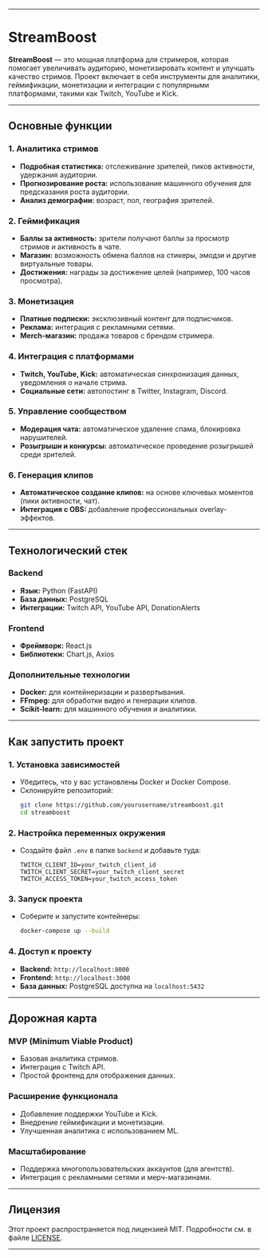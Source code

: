 
---

# **StreamBoost**

**StreamBoost** — это мощная платформа для стримеров, которая помогает увеличивать аудиторию, монетизировать контент и улучшать качество стримов. Проект включает в себя инструменты для аналитики, геймификации, монетизации и интеграции с популярными платформами, такими как Twitch, YouTube и Kick.

---

## **Основные функции**

### **1. Аналитика стримов**
- **Подробная статистика:** отслеживание зрителей, пиков активности, удержания аудитории.
- **Прогнозирование роста:** использование машинного обучения для предсказания роста аудитории.
- **Анализ демографии:** возраст, пол, география зрителей.

### **2. Геймификация**
- **Баллы за активность:** зрители получают баллы за просмотр стримов и активность в чате.
- **Магазин:** возможность обмена баллов на стикеры, эмодзи и другие виртуальные товары.
- **Достижения:** награды за достижение целей (например, 100 часов просмотра).

### **3. Монетизация**
- **Платные подписки:** эксклюзивный контент для подписчиков.
- **Реклама:** интеграция с рекламными сетями.
- **Merch-магазин:** продажа товаров с брендом стримера.

### **4. Интеграция с платформами**
- **Twitch, YouTube, Kick:** автоматическая синхронизация данных, уведомления о начале стрима.
- **Социальные сети:** автопостинг в Twitter, Instagram, Discord.

### **5. Управление сообществом**
- **Модерация чата:** автоматическое удаление спама, блокировка нарушителей.
- **Розыгрыши и конкурсы:** автоматическое проведение розыгрышей среди зрителей.

### **6. Генерация клипов**
- **Автоматическое создание клипов:** на основе ключевых моментов (пики активности, чат).
- **Интеграция с OBS:** добавление профессиональных overlay-эффектов.

---

## **Технологический стек**

### **Backend**
- **Язык:** Python (FastAPI)
- **База данных:** PostgreSQL
- **Интеграции:** Twitch API, YouTube API, DonationAlerts

### **Frontend**
- **Фреймворк:** React.js
- **Библиотеки:** Chart.js, Axios

### **Дополнительные технологии**
- **Docker:** для контейнеризации и развертывания.
- **FFmpeg:** для обработки видео и генерации клипов.
- **Scikit-learn:** для машинного обучения и аналитики.

---

## **Как запустить проект**

### **1. Установка зависимостей**
- Убедитесь, что у вас установлены Docker и Docker Compose.
- Склонируйте репозиторий:
  ```bash
  git clone https://github.com/yourusername/streamboost.git
  cd streamboost
  ```

### **2. Настройка переменных окружения**
- Создайте файл `.env` в папке `backend` и добавьте туда:
  ```
  TWITCH_CLIENT_ID=your_twitch_client_id
  TWITCH_CLIENT_SECRET=your_twitch_client_secret
  TWITCH_ACCESS_TOKEN=your_twitch_access_token
  ```

### **3. Запуск проекта**
- Соберите и запустите контейнеры:
  ```bash
  docker-compose up --build
  ```

### **4. Доступ к проекту**
- **Backend:** `http://localhost:8000`
- **Frontend:** `http://localhost:3000`
- **База данных:** PostgreSQL доступна на `localhost:5432`

---

## **Дорожная карта**

### **MVP (Minimum Viable Product)**
- Базовая аналитика стримов.
- Интеграция с Twitch API.
- Простой фронтенд для отображения данных.

### **Расширение функционала**
- Добавление поддержки YouTube и Kick.
- Внедрение геймификации и монетизации.
- Улучшенная аналитика с использованием ML.

### **Масштабирование**
- Поддержка многопользовательских аккаунтов (для агентств).
- Интеграция с рекламными сетями и мерч-магазинами.

---

## **Лицензия**

Этот проект распространяется под лицензией MIT. Подробности см. в файле [LICENSE](LICENSE).


---
